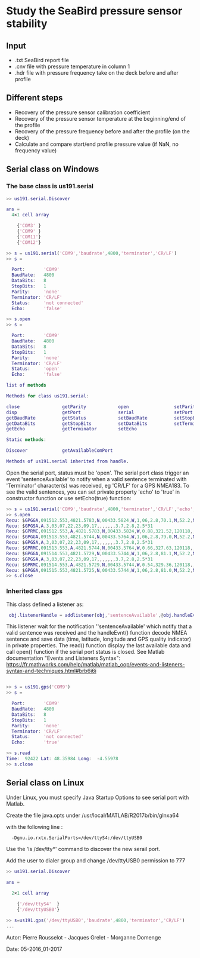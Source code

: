 # Study the SeaBird pressure sensor stability

## Input

- .txt SeaBird report file
- .cnv file with pressure temperature in column 1
- .hdr file with pressure frequency take on the deck before and after profile

## Different steps

- Recovery of the pressure sensor calibration coefficient
- Recovery of the pressure sensor temperature at the beginning/end of the profile
- Recovery of the pressure frequency before and after the profile (on the deck)
- Calculate and compare start/end profile pressure value (if NaN, no frequency value)

## Serial class on Windows

### The base class is us191.serial

```matlab
>> us191.serial.Discover

ans =
  4×1 cell array

    {'COM3' }
    {'COM9' }
    {'COM11'}
    {'COM12'}

>> s = us191.serial('COM9','baudrate',4800,'terminator','CR/LF') 
>> s = 

  Port:       'COM9'
  BaudRate:   4800
  DataBits:   8
  StopBits:   1
  Parity:     'none'
  Terminator: 'CR/LF'
  Status:     'not connected'
  Echo:       'false'

>> s.open
>> s = 

  Port:       'COM9'
  BaudRate:   4800
  DataBits:   8
  StopBits:   1
  Parity:     'none'
  Terminator: 'CR/LF'
  Status:     'open'
  Echo:       'false'

list of methods

Methods for class us191.serial:

close                getParity            open                 setParity            
disp                 getPort              serial               setPort              
getBaudRate          getStatus            setBaudRate          setStopBits          
getDataBits          getStopBits          setDataBits          setTerminator        
getEcho              getTerminator        setEcho              

Static methods:

Discover             getAvailableComPort  

Methods of us191.serial inherited from handle.
```    
Open the serial port, status must be 'open'. The serial port class trigger an event 'sentenceAvailable' to notify when a valid sentence terminated with 'Terminator' character(s) was received, eg 'CR/LF' for a GPS NMEA183.
To see the valid sentences, you can set private property 'echo' to 'true' in constructor function or use setEcho(true) function:
```matlab
>> s = us191.serial('COM9','baudrate',4800,'terminator','CR/LF','echo',true) 
>> s.open
Recu: $GPGGA,091512.553,4821.5783,N,00433.5824,W,1,06,2.8,70.1,M,52.2,M,,0000*75
Recu: $GPGSA,A,3,03,07,22,23,09,17,,,,,,,3.7,2.8,2.5*31
Recu: $GPRMC,091512.553,A,4821.5783,N,00433.5824,W,0.88,321.52,120118,,,A*74
Recu: $GPGGA,091513.553,4821.5744,N,00433.5764,W,1,06,2.8,79.0,M,52.2,M,,0000*7C
Recu: $GPGSA,A,3,03,07,22,23,09,17,,,,,,,3.7,2.8,2.5*31
Recu: $GPRMC,091513.553,A,4821.5744,N,00433.5764,W,0.66,327.63,120118,,,A*71
Recu: $GPGGA,091514.553,4821.5729,N,00433.5744,W,1,06,2.8,81.1,M,52.2,M,,0000*74
Recu: $GPGSA,A,3,03,07,22,23,09,17,,,,,,,3.7,2.8,2.5*31
Recu: $GPRMC,091514.553,A,4821.5729,N,00433.5744,W,0.54,329.36,120118,,,A*70
Recu: $GPGGA,091515.553,4821.5725,N,00433.5744,W,1,06,2.8,81.0,M,52.2,M,,0000*78
>> s.close
```    
### Inherited class gps

This class defined a listener as:
```matlab
 obj.listenerHandle = addlistener(obj,'sentenceAvailable',@obj.handleEvnt)
```    
This listener wait for the notification ''sentenceAvailable' which notify that a valid sentence was received and the handleEvnt() function decode NMEA sentence and save data (time, latitude, longitude and GPS quality indicator) in private properties.
The read() function display the last available data and call open() function if the serial port status is closed.
See Matlab documentation "Events and Listeners Syntax":
https://fr.mathworks.com/help/matlab/matlab_oop/events-and-listeners-syntax-and-techniques.html#brb6i6i
```matlab

>> s = us191.gps('COM9')
>> s = 

  Port:       'COM9'
  BaudRate:   4800
  DataBits:   8
  StopBits:   1
  Parity:     'none'
  Terminator: 'CR/LF'
  Status:     'not connected'
  Echo:       'true'

>> s.read
Time:  92422 Lat: 48.35984 Long:  -4.55978
>> s.close
```    

## Serial class on Linux

Under Linux, you must specify Java Startup Options to see serial port with Matlab.

Create the file java.opts under /usr/local/MATLAB/R2017b/bin/glnxa64

with the following line :
```bash    
  -Dgnu.io.rxtx.SerialPorts=/dev/ttyS4:/dev/ttyUSB0
```    
Use the 'ls /dev/tty*' command to discover the new serail port.

Add the user to dialer group and change /dev/ttyUSB0 permission to 777


```matlab
>> us191.serial.Discover

ans =

  2×1 cell array

    {'/dev/ttyS4'  }
    {'/dev/ttyUSB0'}

>> s=us191.gps('/dev/ttyUSB0','baudrate',4800,'terminator','CR/LF')
...

```    


 Autor: Pierre Rousselot - Jacques Grelet - Morganne Domenge

 Date: 05-2016_01-2017
